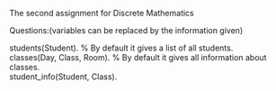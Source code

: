 The second assignment for Discrete Mathematics

Questions:(variables can be replaced by the information given)

students(Student). % By default it gives a list of all students.<br/>
classes(Day, Class, Room). % By default it gives all information about classes.<br/>
student_info(Student, Class).
